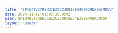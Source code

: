 ```yaml
---
title: "SP1048V27R6H3CEZ2CZJR9J5E34EZ0G9NX6K3MQGV"
date: 2024-11-11T01:00:20.059Z
user: SP1048V27R6H3CEZ2CZJR9J5E34EZ0G9NX6K3MQGV
layout: "users"
---
```

    